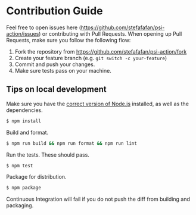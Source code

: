 # Contribution Guide

Feel free to open issues here (https://github.com/stefafafan/psi-action/issues) or contributing with Pull Requests.
When opening up Pull Requests, make sure you follow the following flow:

1. Fork the repository from https://github.com/stefafafan/psi-action/fork
1. Create your feature branch (e.g. `git switch -c your-feature`)
1. Commit and push your changes.
1. Make sure tests pass on your machine.

## Tips on local development

Make sure you have the [correct version of Node.js](https://github.com/stefafafan/psi-action/blob/main/.tool-versions) installed, as well as the dependencies.

```bash
$ npm install
```

Build and format.

```bash
$ npm run build && npm run format && npm run lint
```

Run the tests. These should pass.

```bash
$ npm test
```

Package for distribution.

```bash
$ npm package
```

Continuous Integration will fail if you do not push the diff from building and packaging.
